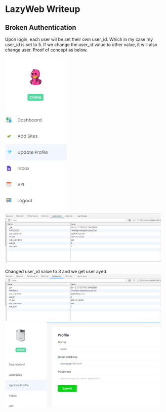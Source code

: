 # LazyWeb Writeup

## Broken Authentication

Upon login, each user wil be set their own user_id. Which in my case my user_id is set to 5. 
If we change the user_id value to other value, it will also change user. 
Proof of concept as below.

![broken1](https://github.com/aimanpoji/aimanpoji.github.io/blob/main/images/lazyweb/broken1.png?raw=true) ![broken2](https://github.com/aimanpoji/aimanpoji.github.io/blob/main/images/lazyweb/broke2.png?raw=true)


Changed user_id value to 3 and we get user ayed
![broken3](https://github.com/aimanpoji/aimanpoji.github.io/blob/main/images/lazyweb/broken3.png?raw=true)
![broken4](https://github.com/aimanpoji/aimanpoji.github.io/blob/main/images/lazyweb/broken4.png?raw=true)
